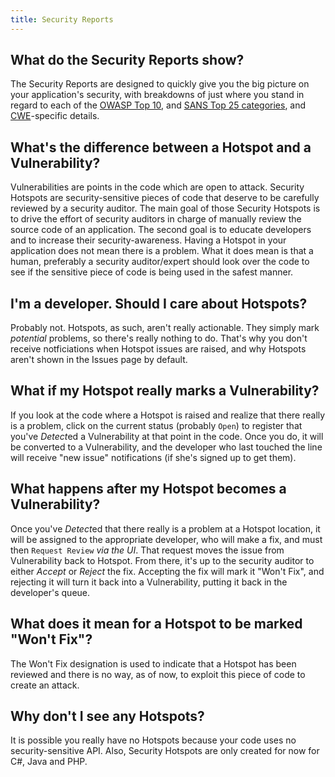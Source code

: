 ```yaml
---
title: Security Reports
---
```


## What do the Security Reports show?
The Security Reports are designed to quickly give you the big picture on your application's security, with breakdowns of just where you stand in regard to each of the [OWASP Top 10](https://www.owasp.org/index.php/Top_10-2017_Top_10), and [SANS Top 25 categories](https://www.sans.org/top25-software-errors), and [CWE](http://cwe.mitre.org/)-specific details. 

## What's the difference between a Hotspot and a Vulnerability?
Vulnerabilities are points in the code which are open to attack.
Security Hotspots are security-sensitive pieces of code that deserve to be carefully reviewed by a security auditor. The main goal of those Security Hotspots is to drive the effort of security auditors in charge of manually review the source code of an application. The second goal is to educate developers and to increase their security-awareness. 
Having a Hotspot in your application does not mean there is a problem. What it does mean is that a human, preferably a security auditor/expert should look over the code to see if the sensitive piece of code is being used in the safest manner.

## I'm a developer. Should I care about Hotspots?
Probably not. Hotspots, as such, aren't really actionable. They simply mark *potential* problems, so there's really nothing to do. That's why you don't receive notficiations when Hotspot issues are raised, and why Hotspots aren't shown in the Issues page by default. 

## What if my Hotspot really marks a Vulnerability?
If you look at the code where a Hotspot is raised and realize that there really is a problem, click on the current status (probably `Open`) to register that you've *Detect*ed a Vulnerability at that point in the code. Once you do, it will be converted to a Vulnerability, and the developer who last touched the line will receive "new issue" notifications (if she's signed up to get them).

## What happens after my Hotspot becomes a Vulnerability?
Once you've *Detect*ed that there really is a problem at a Hotspot location, it will be assigned to the appropriate developer, who will make a fix, and must then `Request Review` *via the UI*. That request moves the issue from Vulnerability back to Hotspot. From there, it's up to the security auditor to either *Accept* or *Reject* the fix. Accepting the fix will mark it "Won't Fix", and rejecting it will turn it back into a Vulnerability, putting it back in the developer's queue.

## What does it mean for a Hotspot to be marked "Won't Fix"?
The Won't Fix designation is used to indicate that a Hotspot has been reviewed and there is no way, as of now, to exploit this piece of code to create an attack.

## Why don't I see any Hotspots?
It is possible you really have no Hotspots because your code uses no security-sensitive API.
Also, Security Hotspots are only created for now for C#, Java and PHP.
